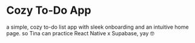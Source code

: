 # Cozy To-Do App

a simple, cozy to-do list app with sleek onboarding and an intuitive home page. so Tina can practice React Native x Supabase, yay 🤓